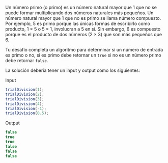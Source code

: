 Un número primo (o primo) es un número natural mayor que 1 que no se puede formar multiplicando dos números naturales más pequeños. Un número natural mayor que 1 que no es primo se llama número compuesto. Por ejemplo, 5 es primo porque las únicas formas de escribirlo como producto, 1 × 5 o 5 × 1, involucran a 5 en sí. Sin embargo, 6 es compuesto porque es el producto de dos números (2 × 3) que son más pequeños que 6.

Tu desafío completa un algoritmo para determinar si un número de entrada es primo o no, si es primo debe retornar un `true` si no es un número primo debe retornar `false`.

La solución debería tener un input y output como los siguientes:

Input

```js
trialDivision(1);
trialDivision(2);
trialDivision(3);
trialDivision(4);
trialDivision(-1);
trialDivision(0.5);
```

Output

```js
false
true
true
false
false
false
```
